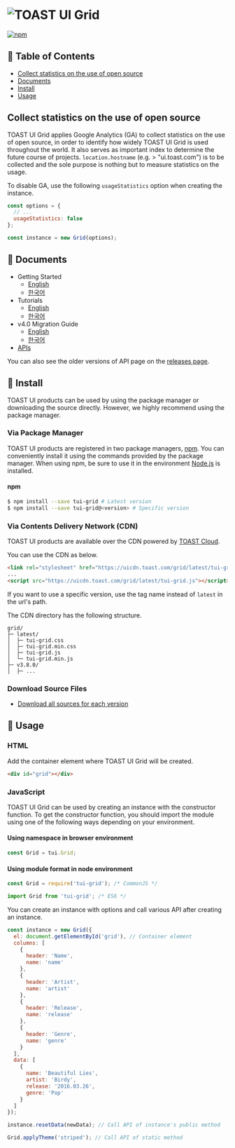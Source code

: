 # ![TOAST UI Grid](https://uicdn.toast.com/toastui/img/tui-grid-bi.png)

[![npm](https://img.shields.io/npm/v/tui-grid.svg)](https://www.npmjs.com/package/tui-grid)

## 🚩 Table of Contents

- [Collect statistics on the use of open source](#Collect-statistics-on-the-use-of-open-source)
- [Documents](#-documents)
- [Install](#-install)
- [Usage](#-usage)

## Collect statistics on the use of open source

TOAST UI Grid applies Google Analytics (GA) to collect statistics on the use of open source, in order to identify how widely TOAST UI Grid is used throughout the world.
It also serves as important index to determine the future course of projects.
`location.hostname` (e.g. > "ui.toast.com") is to be collected and the sole purpose is nothing but to measure statistics on the usage.

To disable GA, use the following `usageStatistics` option when creating the instance.

```js
const options = {
  // ...
  usageStatistics: false
};

const instance = new Grid(options);
```

## 📙 Documents

- Getting Started
  - [English](https://github.com/nhn/tui.grid/blob/master/packages/toast-ui.grid/docs/en/getting-started.md)
  - [한국어](https://github.com/nhn/tui.grid/blob/master/packages/toast-ui.grid/docs/ko/getting-started.md)
- Tutorials
  - [English](https://github.com/nhn/tui.grid/tree/master/packages/toast-ui.grid/docs)
  - [한국어](https://github.com/nhn/tui.grid/tree/master/packages/toast-ui.grid/docs/ko)
- v4.0 Migration Guide
  - [English](https://github.com/nhn/tui.grid/tree/master/packages/toast-ui.grid/docs/v4.0-migration-guide.md)
  - [한국어](https://github.com/nhn/tui.grid/tree/master/packages/toast-ui.grid/docs/v4.0-migration-guide-kor.md)
- [APIs](https://nhn.github.io/tui.grid/latest)

You can also see the older versions of API page on the [releases page](https://github.com/nhn/tui.grid/releases).

## 💾 Install

TOAST UI products can be used by using the package manager or downloading the source directly.
However, we highly recommend using the package manager.

### Via Package Manager

TOAST UI products are registered in two package managers, [npm](https://www.npmjs.com/).
You can conveniently install it using the commands provided by the package manager.
When using npm, be sure to use it in the environment [Node.js](https://nodejs.org/en/) is installed.

#### npm

```sh
$ npm install --save tui-grid # Latest version
$ npm install --save tui-grid@<version> # Specific version
```

### Via Contents Delivery Network (CDN)

TOAST UI products are available over the CDN powered by [TOAST Cloud](https://www.toast.com).

You can use the CDN as below.

```html
<link rel="stylesheet" href="https://uicdn.toast.com/grid/latest/tui-grid.css" />
...
<script src="https://uicdn.toast.com/grid/latest/tui-grid.js"></script>
```

If you want to use a specific version, use the tag name instead of `latest` in the url's path.

The CDN directory has the following structure.

```
grid/
├─ latest/
│  ├─ tui-grid.css
│  ├─ tui-grid.min.css
│  ├─ tui-grid.js
│  └─ tui-grid.min.js
├─ v3.8.0/
│  ├─ ...
```

### Download Source Files

- [Download all sources for each version](https://github.com/nhn/tui.grid/releases)

## 🔨 Usage

### HTML

Add the container element where TOAST UI Grid will be created.

```html
<div id="grid"></div>
```

### JavaScript

TOAST UI Grid can be used by creating an instance with the constructor function.
To get the constructor function, you should import the module using one of the following ways depending on your environment.

#### Using namespace in browser environment

```javascript
const Grid = tui.Grid;
```

#### Using module format in node environment

```javascript
const Grid = require('tui-grid'); /* CommonJS */
```

```javascript
import Grid from 'tui-grid'; /* ES6 */
```

You can create an instance with options and call various API after creating an instance.

```javascript
const instance = new Grid({
  el: document.getElementById('grid'), // Container element
  columns: [
    {
      header: 'Name',
      name: 'name'
    },
    {
      header: 'Artist',
      name: 'artist'
    },
    {
      header: 'Release',
      name: 'release'
    },
    {
      header: 'Genre',
      name: 'genre'
    }
  ],
  data: [
    {
      name: 'Beautiful Lies',
      artist: 'Birdy',
      release: '2016.03.26',
      genre: 'Pop'
    }
  ]
});

instance.resetData(newData); // Call API of instance's public method

Grid.applyTheme('striped'); // Call API of static method
```
